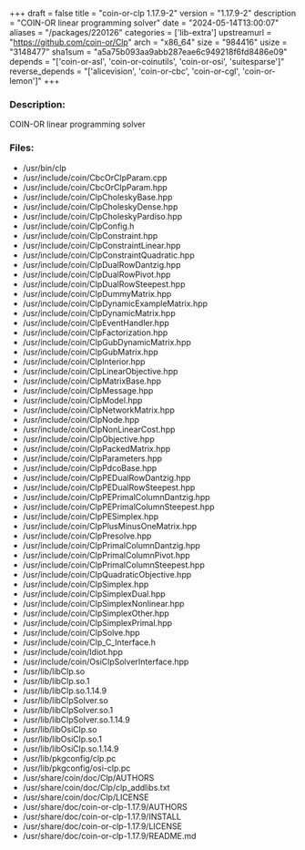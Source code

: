 +++
draft = false
title = "coin-or-clp 1.17.9-2"
version = "1.17.9-2"
description = "COIN-OR linear programming solver"
date = "2024-05-14T13:00:07"
aliases = "/packages/220126"
categories = ['lib-extra']
upstreamurl = "https://github.com/coin-or/Clp"
arch = "x86_64"
size = "984416"
usize = "3148477"
sha1sum = "a5a75b093aa9abb287eae6c949218f6fd8486e09"
depends = "['coin-or-asl', 'coin-or-coinutils', 'coin-or-osi', 'suitesparse']"
reverse_depends = "['alicevision', 'coin-or-cbc', 'coin-or-cgl', 'coin-or-lemon']"
+++
### Description: 
COIN-OR linear programming solver

### Files: 
* /usr/bin/clp
* /usr/include/coin/CbcOrClpParam.cpp
* /usr/include/coin/CbcOrClpParam.hpp
* /usr/include/coin/ClpCholeskyBase.hpp
* /usr/include/coin/ClpCholeskyDense.hpp
* /usr/include/coin/ClpCholeskyPardiso.hpp
* /usr/include/coin/ClpConfig.h
* /usr/include/coin/ClpConstraint.hpp
* /usr/include/coin/ClpConstraintLinear.hpp
* /usr/include/coin/ClpConstraintQuadratic.hpp
* /usr/include/coin/ClpDualRowDantzig.hpp
* /usr/include/coin/ClpDualRowPivot.hpp
* /usr/include/coin/ClpDualRowSteepest.hpp
* /usr/include/coin/ClpDummyMatrix.hpp
* /usr/include/coin/ClpDynamicExampleMatrix.hpp
* /usr/include/coin/ClpDynamicMatrix.hpp
* /usr/include/coin/ClpEventHandler.hpp
* /usr/include/coin/ClpFactorization.hpp
* /usr/include/coin/ClpGubDynamicMatrix.hpp
* /usr/include/coin/ClpGubMatrix.hpp
* /usr/include/coin/ClpInterior.hpp
* /usr/include/coin/ClpLinearObjective.hpp
* /usr/include/coin/ClpMatrixBase.hpp
* /usr/include/coin/ClpMessage.hpp
* /usr/include/coin/ClpModel.hpp
* /usr/include/coin/ClpNetworkMatrix.hpp
* /usr/include/coin/ClpNode.hpp
* /usr/include/coin/ClpNonLinearCost.hpp
* /usr/include/coin/ClpObjective.hpp
* /usr/include/coin/ClpPackedMatrix.hpp
* /usr/include/coin/ClpParameters.hpp
* /usr/include/coin/ClpPdcoBase.hpp
* /usr/include/coin/ClpPEDualRowDantzig.hpp
* /usr/include/coin/ClpPEDualRowSteepest.hpp
* /usr/include/coin/ClpPEPrimalColumnDantzig.hpp
* /usr/include/coin/ClpPEPrimalColumnSteepest.hpp
* /usr/include/coin/ClpPESimplex.hpp
* /usr/include/coin/ClpPlusMinusOneMatrix.hpp
* /usr/include/coin/ClpPresolve.hpp
* /usr/include/coin/ClpPrimalColumnDantzig.hpp
* /usr/include/coin/ClpPrimalColumnPivot.hpp
* /usr/include/coin/ClpPrimalColumnSteepest.hpp
* /usr/include/coin/ClpQuadraticObjective.hpp
* /usr/include/coin/ClpSimplex.hpp
* /usr/include/coin/ClpSimplexDual.hpp
* /usr/include/coin/ClpSimplexNonlinear.hpp
* /usr/include/coin/ClpSimplexOther.hpp
* /usr/include/coin/ClpSimplexPrimal.hpp
* /usr/include/coin/ClpSolve.hpp
* /usr/include/coin/Clp_C_Interface.h
* /usr/include/coin/Idiot.hpp
* /usr/include/coin/OsiClpSolverInterface.hpp
* /usr/lib/libClp.so
* /usr/lib/libClp.so.1
* /usr/lib/libClp.so.1.14.9
* /usr/lib/libClpSolver.so
* /usr/lib/libClpSolver.so.1
* /usr/lib/libClpSolver.so.1.14.9
* /usr/lib/libOsiClp.so
* /usr/lib/libOsiClp.so.1
* /usr/lib/libOsiClp.so.1.14.9
* /usr/lib/pkgconfig/clp.pc
* /usr/lib/pkgconfig/osi-clp.pc
* /usr/share/coin/doc/Clp/AUTHORS
* /usr/share/coin/doc/Clp/clp_addlibs.txt
* /usr/share/coin/doc/Clp/LICENSE
* /usr/share/doc/coin-or-clp-1.17.9/AUTHORS
* /usr/share/doc/coin-or-clp-1.17.9/INSTALL
* /usr/share/doc/coin-or-clp-1.17.9/LICENSE
* /usr/share/doc/coin-or-clp-1.17.9/README.md
